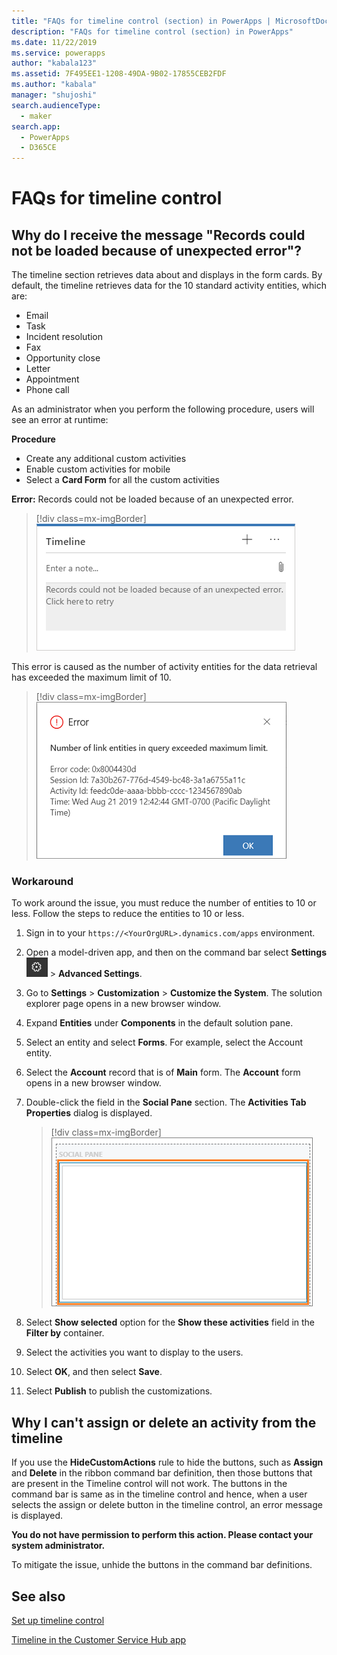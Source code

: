 ```yaml
---
title: "FAQs for timeline control (section) in PowerApps | MicrosoftDocs"
description: "FAQs for timeline control (section) in PowerApps"
ms.date: 11/22/2019
ms.service: powerapps
author: "kabala123"
ms.assetid: 7F495EE1-1208-49DA-9B02-17855CEB2FDF
ms.author: "kabala"
manager: "shujoshi"
search.audienceType: 
  - maker
search.app: 
  - PowerApps
  - D365CE
---
```


# FAQs for timeline control

## Why do I receive the message "Records could not be loaded because of unexpected error"?

The timeline section retrieves data about and displays in the form cards. By default, the timeline retrieves data for the 10 standard activity entities, which are:

-	Email
-	Task
-	Incident resolution
-	Fax
-	Opportunity close
-	Letter
-	Appointment
-	Phone call

As an administrator when you perform the following procedure, users will see an error at runtime:

**Procedure**
-	Create any additional custom activities
-	Enable custom activities for mobile
-	Select a **Card Form** for all the custom activities 

**Error:** Records could not be loaded because of an unexpected error.

   > [!div class=mx-imgBorder] 
   > ![Records could not be loaded because of an unexpected error.](media/timeline-error1.png "Records could not be loaded because of an unexpected error.")

This error is caused as the number of activity entities for the data retrieval has exceeded the maximum limit of 10.

   > [!div class=mx-imgBorder] 
   > ![Number of link entities in query exceeded maximum limit](media/timeline-error2.png "[Number of link entities in query exceeded maximum limit")

### Workaround

To work around the issue, you must reduce the number of entities to 10 or less. Follow the steps to reduce the entities to 10 or less.

1.	Sign in to your `https://<YourOrgURL>.dynamics.com/apps` environment.

2. Open a model-driven app, and then on the command bar select **Settings** ![Settings](../model-driven-apps/media/powerapps-gear.png) > **Advanced  Settings**.

3.	Go to **Settings** > **Customization** > **Customize the System**. The solution explorer page opens in a new browser window.

4.	 Expand **Entities** under **Components** in the default solution pane.

5.	Select an entity and select **Forms**. For example, select the Account entity.

6.	Select the **Account** record that is of **Main** form. The **Account** form opens in a new browser window.

7.	Double-click the field in the **Social Pane** section. The **Activities Tab Properties** dialog is displayed.

    > [!div class=mx-imgBorder] 
    > ![Double-click the field in the social pane](media/social-pane-field.png "Double-click the field in the social pane") 

8.	Select **Show selected** option for the **Show these activities** field in the **Filter by** container.

9.	Select the activities you want to display to the users.

10.	Select **OK**, and then select **Save**.

11.	Select **Publish** to publish the customizations.


## Why I can't assign or delete an activity from the timeline

If you use the **HideCustomActions** rule to hide the buttons, such as **Assign** and **Delete** in the ribbon command bar definition, then those buttons that are present in the Timeline control will not work. The buttons in the command bar is same as in the timeline control and hence, when a user selects the assign or delete button in the timeline control, an error message is displayed.

**You do not have permission to perform this action. Please contact your system administrator.**

To mitigate the issue, unhide the buttons in the command bar definitions.

## See also

[Set up timeline control](set-up-timeline-control.md)

[Timeline in the Customer Service Hub app](https://docs.microsoft.com/dynamics365/customer-service/customer-service-hub-user-guide-basics#timeline)